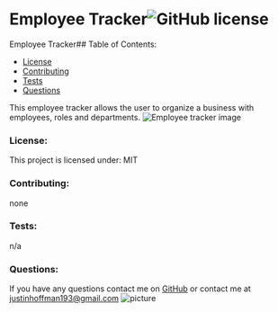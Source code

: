 # Employee Tracker![GitHub license](https://img.shields.io/github/license/Naereen/StrapDown.js.svg)
 Employee Tracker## Table of Contents:
* [License](#license)
* [Contributing](#contributing)
* [Tests](#tests)
* [Questions](#questions)

This employee tracker allows the user to organize a business with employees, roles and departments. 
![Employee tracker image](https://user-images.githubusercontent.com/78002356/130192054-dbf1690d-b9df-4ee6-a595-14e80eda4f5d.JPG)

### License:
This project is licensed under:
MIT
### Contributing:
none
### Tests:
n/a
### Questions:
If you have any questions contact me on [GitHub](https://github.com/shiromajh) or contact 
me at justinhoffman193@gmail.com
![picture](https://github.com/shiromajh.png?size=80)
